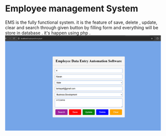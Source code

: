 # Employee management System
EMS is the fully functional system. it is the feature of save, delete , update, clear and search through given button by filling form and everything will be store in database . it's happen using php .
![image alt](https://github.com/Rajiv-mandal04/Employee-Management-System/blob/main/Screenshot%202025-07-23%20230149.png)
